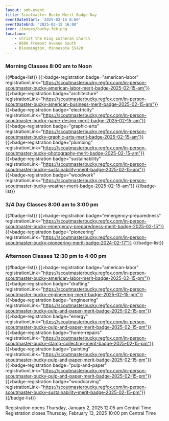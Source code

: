 ```yaml
---
layout: smb-event
title: Scoutmaster Bucky Merit Badge Day
eventDateStart: '2025-02-15 8:00'
eventDateEnd: '2025-02-15 16:00'
icon: /images/bucky-feb.png
location:
    - Christ the King Lutheran Church
    - 8600 Fremont Avenue South
    - Bloomington, Minnesota 55420
---
```

### Morning Classes 8:00 am to Noon

{{#badge-list}}
{{>badge-registration badge="american-labor" registrationLink="https://scoutmasterbucky.regfox.com/in-person-scoutmaster-bucky-american-labor-merit-badge-2025-02-15-am"}}
{{>badge-registration badge="architecture" registrationLink="https://scoutmasterbucky.regfox.com/in-person-scoutmaster-bucky-american-business-merit-badge-2025-02-15-am"}}
{{>badge-registration badge="electricity" registrationLink="https://scoutmasterbucky.regfox.com/in-person-scoutmaster-bucky-game-design-merit-badge-2025-02-15-am"}}
{{>badge-registration badge="graphic-arts" registrationLink="https://scoutmasterbucky.regfox.com/in-person-scoutmaster-bucky-graphic-arts-merit-badge-2025-02-15-am"}}
{{>badge-registration badge="plumbing" registrationLink="https://scoutmasterbucky.regfox.com/in-person-scoutmaster-bucky-photography-merit-badge-2025-02-15-am"}}
{{>badge-registration badge="sustainability" registrationLink="https://scoutmasterbucky.regfox.com/in-person-scoutmaster-bucky-sustainability-merit-badge-2025-02-15-am"}}
{{>badge-registration badge="woodwork" registrationLink="https://scoutmasterbucky.regfox.com/in-person-scoutmaster-bucky-weather-merit-badge-2025-02-15-am"}}
{{/badge-list}}

### 3/4 Day Classes 8:00 am to 3:00 pm

{{#badge-list}}
{{>badge-registration badge="emergency-preparedness" registrationLink="https://scoutmasterbucky.regfox.com/in-person-scoutmaster-bucky-emergency-preparedness-merit-badge-2025-02-15"}}
{{>badge-registration badge="pioneering" registrationLink="https://scoutmasterbucky.regfox.com/in-person-scoutmaster-bucky-pioneering-merit-badge-2024-02-17"}}
{{/badge-list}}

### Afternoon Classes 12:30 pm to 4:00 pm

{{#badge-list}}
{{>badge-registration badge="american-labor" registrationLink="https://scoutmasterbucky.regfox.com/in-person-scoutmaster-bucky-american-labor-merit-badge-2025-02-15-pm"}}
{{>badge-registration badge="drafting" registrationLink="https://scoutmasterbucky.regfox.com/in-person-scoutmaster-bucky-engineering-merit-badge-2025-02-15-pm"}}
{{>badge-registration badge="engineering" registrationLink="https://scoutmasterbucky.regfox.com/in-person-scoutmaster-bucky-pulp-and-paper-merit-badge-2025-02-15-pm"}}
{{>badge-registration badge="energy" registrationLink="https://scoutmasterbucky.regfox.com/in-person-scoutmaster-bucky-pulp-and-paper-merit-badge-2025-02-15-pm"}}
{{>badge-registration badge="home-repairs" registrationLink="https://scoutmasterbucky.regfox.com/in-person-scoutmaster-bucky-stamp-collecting-merit-badge-2025-02-15-pm"}}
{{>badge-registration badge="painting" registrationLink="https://scoutmasterbucky.regfox.com/in-person-scoutmaster-bucky-pulp-and-paper-merit-badge-2025-02-15-pm"}}
{{>badge-registration badge="pulp-and-paper" registrationLink="https://scoutmasterbucky.regfox.com/in-person-scoutmaster-bucky-pulp-and-paper-merit-badge-2025-02-15-pm"}}
{{>badge-registration badge="woodcarving" registrationLink="https://scoutmasterbucky.regfox.com/in-person-scoutmaster-bucky-sustainability-merit-badge-2025-02-15-pm"}}
{{/badge-list}}



Registration opens Thursday, January 2, 2025 12:05 am Central Time
Registration closes Thursday, February 13, 2025 10:00 pm Central Time

